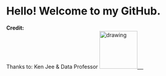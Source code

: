 # Hello! Welcome to my GitHub.
**Credit:** 
<br/>
Thanks to: Ken Jee & Data Professor
<a href="https://www.youtube.com/watch?v=mEZ1Hj5yQ-8"><img src="https://res.cloudinary.com/importdata/image/upload/v1595012354/yt_logo_jjgys4.png" alt="drawing" width="100"/>&nbsp;&nbsp;&nbsp;&nbsp;

<!--
**bwar25/bwar25** is a ✨ _special_ ✨ repository because its `README.md` (this file) appears on your GitHub profile.
-->
